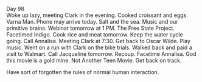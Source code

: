 Day 98  
Woke up lazy, meeting Clark in the evening. Cooked croissant and eggs. Varna Man. Phone may arrive today. Salt and the sea. Music and our primitive brains. Webinar tomorrow at 1 PM. The Free State Project. Facetimed Indigo. Cook rice and meat tomorrow. Keep the water cycle going. Call Annalisa. Meeting Clark at 7:30. Get back to Oscar Wilde. Play music. Went on a run with Clark on the bike trials. Walked back and paid a visit to Walmart. Call Jacqueline tomorrow. Recoup. Facetime Annalisa. God this movie is a gold mine. Not Another Teen Movie. Get back on track. 

Have sort of forgotten the rules of normal human interaction.